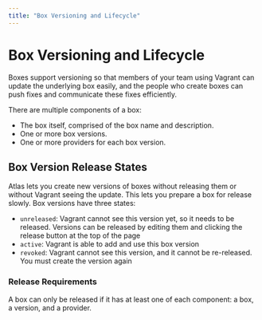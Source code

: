 ```yaml
---
title: "Box Versioning and Lifecycle"
---
```

# Box Versioning and Lifecycle

Boxes support versioning so that members of your team using Vagrant can
update the underlying box easily, and the people who create boxes can
push fixes and communicate these fixes efficiently.

There are multiple components of a box:

- The box itself, comprised of the box name and description.
- One or more box versions.
- One or more providers for each box version.

## Box Version Release States

Atlas lets you create new versions of boxes without
releasing them or without Vagrant seeing the update. This lets you prepare
a box for release slowly. Box versions have three states:

- `unreleased`: Vagrant cannot see this version yet, so it needs
to be released.  Versions can be released by editing them and clicking
the release button at the top of the page
- `active`: Vagrant is able to add and use this box version
- `revoked`: Vagrant cannot see this version, and it cannot be re-released.
You must create the version again

### Release Requirements

A box can only be released if it has at least one of each component: a
box, a version, and a provider.
